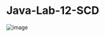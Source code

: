 # Java-Lab-12-SCD

![image](https://user-images.githubusercontent.com/122587472/212236739-d0b71305-700e-49a7-b779-c4dc0cd53781.png)
